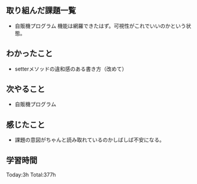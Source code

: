 ## 取り組んだ課題一覧
- 自販機プログラム 機能は網羅できたはず。可視性がこれでいいのかという状態。
  
## わかったこと
- setterメソッドの違和感のある書き方（改めて）
  
## 次やること
- 自販機プログラム

## 感じたこと
- 課題の意図がちゃんと読み取れているのかしばしば不安になる。

## 学習時間
Today:3h
Total:377h
